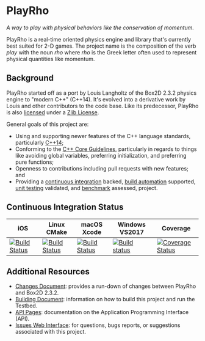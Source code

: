 # PlayRho

*A way to play with physical behaviors like the conservation of momentum.*

PlayRho is a real-time oriented physics engine and library that's currently best suited for
2-D games. The project name is the composition of the verb *play* with the noun *rho* where
*rho* is the Greek letter often used to represent physical quantities like momentum.

## Background

PlayRho started off as a port by Louis Langholtz of the Box2D 2.3.2 physics engine to "modern C++" (C++14). It's evolved into a derivative work by Louis and other contributors to the code base. Like its predecessor, PlayRho is also [licensed](LICENSE.txt) under a [Zlib License](https://opensource.org/licenses/Zlib).

General goals of this project are:
- Using and supporting newer features of the C++ language standards, particularly [C++14](https://en.wikipedia.org/wiki/C%2B%2B14);
- Conforming to the [C++ Core Guidelines](https://github.com/isocpp/CppCoreGuidelines/blob/master/CppCoreGuidelines.md),
  particularly in regards to things like avoiding global variables,
  preferring initialization, and preferring pure functions;
- Openness to contributions including pull requests with new features; and
- Providing a [continuous integration](https://en.wikipedia.org/wiki/Continuous_integration)
  backed, [build automation](https://en.wikipedia.org/wiki/Build_automation) supported,
  [unit testing](https://en.wikipedia.org/wiki/Unit_testing) validated, and [benchmark](https://en.wikipedia.org/wiki/Benchmark_(computing)) assessed, project.

## Continuous Integration Status

|iOS|Linux CMake|macOS Xcode|Windows VS2017|Coverage|
|---|-----------|-----------|--------------|--------|
|[![Build Status](https://travis-ci.org/louis-langholtz/PlayRho.svg?branch=iosfoo)](https://travis-ci.org/louis-langholtz/PlayRho)|[![Build Status](https://travis-ci.org/louis-langholtz/PlayRho.svg?branch=master)](https://travis-ci.org/louis-langholtz/PlayRho)|[![Build Status](https://travis-ci.org/louis-langholtz/PlayRho.svg?branch=macosxfoo)](https://travis-ci.org/louis-langholtz/PlayRho)|[![Build status](https://ci.appveyor.com/api/projects/status/buoix7kumafgsjtu/branch/master?svg=true)](https://ci.appveyor.com/project/louis-langholtz/playrho/branch/master)|[![Coverage Status](https://coveralls.io/repos/github/louis-langholtz/PlayRho/badge.svg?branch=master)](https://coveralls.io/github/louis-langholtz/PlayRho?branch=master)|

## Additional Resources

- [Changes Document](Changes.md):
  provides a run-down of changes between PlayRho and Box2D 2.3.2.
- [Building Document](INSTALL.md):
  information on how to build this project and run the Testbed.
- [API Pages](http://louis-langholtz.github.io/PlayRho/API/index.html): documentation on the Application Programming Interface (API).
- [Issues Web Interface](https://github.com/louis-langholtz/PlayRho/issues):
  for questions, bugs reports, or suggestions associated with this project.
